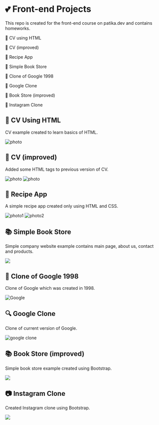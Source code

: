
# :two_hearts: Front-end Projects 

This repo is created for the front-end course on patika.dev and contains homeworks.


:small_orange_diamond: CV using HTML

:small_orange_diamond: CV (improved)

:small_orange_diamond: Recipe App

:small_orange_diamond: Simple Book Store

:small_orange_diamond: Clone of Google 1998

:small_orange_diamond: Google Clone

:small_orange_diamond: Book Store (improved)

:small_orange_diamond: Instagram Clone

## :pencil: CV Using HTML
CV example created to learn basics of HTML.

![photo](https://i.hizliresim.com/1qnjz79.png)

## :pencil: CV (improved)
Added some HTML tags to previous version of CV.

![photo](https://i.hizliresim.com/c6mzqwo.png)
![photo](https://i.hizliresim.com/pkzivmb.png)

## :birthday: Recipe App
A simple recipe app created only using HTML and CSS.

![photo1](https://i.hizliresim.com/ax8mxs8.png)
![photo2](https://i.hizliresim.com/p38rw06.png)

## :books: Simple Book Store
Simple company website example contains main page, about us, contact and products.

![](/hw4/demo.gif)

## :thought_balloon: Clone of Google 1998
Clone of Google which was created in 1998.

![Google](https://i.hizliresim.com/51mgmw4.png) 

## :mag: Google Clone
Clone of current version of Google.

![google clone](https://i.hizliresim.com/si6d30p.png) 

## :books: Book Store (improved)
Simple book store example created using Bootstrap.

![](/hw7/demo.gif)

 ## :camera: Instagram Clone
Created Instagram clone using Bootstrap.

![](/hw8/demo.gif)